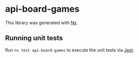 # api-board-games

This library was generated with [Nx](https://nx.dev).

## Running unit tests

Run `nx test api-board-games` to execute the unit tests via [Jest](https://jestjs.io).

